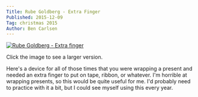 ```yaml
---
Title: Rube Goldberg - Extra Finger
Published: 2015-12-09
Tag: christmas 2015
Author: Ben Carlsen
---
```

[![Rube Goldberg - Extra finger](http://blog.arkholt.com/media/decstrips2015/09-Extra-fingers-X-mas.jpg)](http://blog.arkholt.com/media/decstrips2015/09-Extra-fingers-X-mas.jpg)

Click the image to see a larger version.

Here's a device for all of those times that you were wrapping a present and needed an extra finger to put on tape, ribbon, or whatever. I'm horrible at wrapping presents, so this would be quite useful for me. I'd probably need to practice with it a bit, but I could see myself using this every year.
